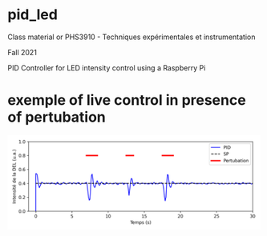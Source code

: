 # pid_led

Class material or PHS3910 - Techniques expérimentales et instrumentation

Fall 2021

PID Controller for LED intensity control using a Raspberry Pi


# exemple of live control in presence of pertubation
![alt text](https://github.com/paxing/pid_led/blob/main/figures/exemple_pid.png?raw=true)
